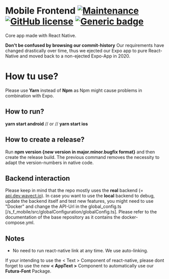 # Mobile Frontend [![Maintenance](https://img.shields.io/badge/Maintained%3F-no-red.svg)](https://bitbucket.org/lbesson/ansi-colors) [![GitHub license](https://img.shields.io/github/license/wsdt/Wavect__s_f_mobile.svg)](https://github.com/wsdt/Wavect__s_f_mobile//blob/master/LICENSE) [![Generic badge](https://img.shields.io/badge/Made%20with-React%20Native-green)](https://reactnative.dev/)

Core app made with React Native. 

**Don't be confused by browsing our commit-history**
Our requirements have changed drastically over time, thus we ejected our Expo app to pure React-Native and moved back to a non-ejected Expo-App in 2020. 

# How tu use?
Please use **Yarn** instead of **Npm** as Npm might cause problems in combination with Expo. 

## How to run?
**yarn start android** // or // **yarn start ios**

## How to create a release?
Run **npm version {new version in major.minor.bugfix format}** and then create the release build. The previous command 
removes the necessity to adapt the version-numbers in native code. 

## Backend interaction
Please keep in mind that the repo mostly uses the **real** backend (= [api.dev.wavect.io](https://api.dev.wavect.io)). 
In case you want to use the **local** backend to debug, update the backend itself and test new features, you might
need to use "Docker" and change the API-Url in the global_config.ts [/s_f_mobile/src/globalConfiguration/globalConfig.ts]. 
Please refer to the documentation of the base repository as it contains the docker-compose.yml.

## Notes
* No need to run react-native link at any time. We use auto-linking.

If your intending to use the < Text > Component of react-native, please dont forget to use the new **< AppText >** Component to automatically use our **Futura-Font** Package.
